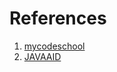 # References
1. [mycodeschool](https://www.youtube.com/user/mycodeschool/playlists "mycodeschool")
1. [JAVAAID](https://www.youtube.com/channel/UCx1hbK753l3WhwXP5r93eYA/playlists "JAVAAID")

